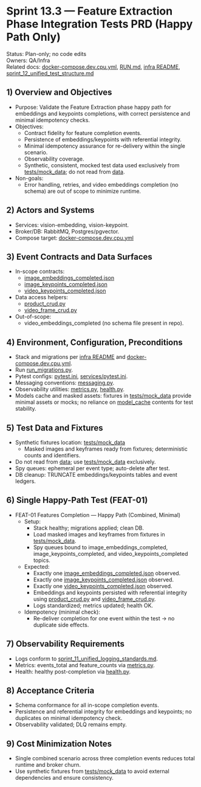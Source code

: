 # Sprint 13.3 — Feature Extraction Phase Integration Tests PRD (Happy Path Only)

Status: Plan-only; no code edits  
Owners: QA/Infra  
Related docs: [docker-compose.dev.cpu.yml](../../infra/pvm/docker-compose.dev.cpu.yml), [RUN.md](../../RUN.md), [infra README](../../infra/pvm/README.md), [sprint_12_unified_test_structure.md](./sprint_12_unified_test_structure.md)

## 1) Overview and Objectives
- Purpose: Validate the Feature Extraction phase happy path for embeddings and keypoints completions, with correct persistence and minimal idempotency checks.
- Objectives:
  - Contract fidelity for feature completion events.
  - Persistence of embeddings/keypoints with referential integrity.
  - Minimal idempotency assurance for re-delivery within the single scenario.
  - Observability coverage.
  - Synthetic, consistent, mocked test data used exclusively from [tests/mock_data](../../tests/mock_data); do not read from [data](../../data/).
- Non-goals:
  - Error handling, retries, and video embeddings completion (no schema) are out of scope to minimize runtime.

## 2) Actors and Systems
- Services: vision-embedding, vision-keypoint.
- Broker/DB: RabbitMQ, Postgres/pgvector.
- Compose target: [docker-compose.dev.cpu.yml](../../infra/pvm/docker-compose.dev.cpu.yml)

## 3) Event Contracts and Data Surfaces
- In-scope contracts:
  - [image_embeddings_completed.json](../../libs/contracts/contracts/schemas/image_embeddings_completed.json)
  - [image_keypoints_completed.json](../../libs/contracts/contracts/schemas/image_keypoints_completed.json)
  - [video_keypoints_completed.json](../../libs/contracts/contracts/schemas/video_keypoints_completed.json)
- Data access helpers:
  - [product_crud.py](../../libs/common-py/common_py/crud/product_crud.py)
  - [video_frame_crud.py](../../libs/common-py/common_py/crud/video_frame_crud.py)
- Out-of-scope:
  - video_embeddings_completed (no schema file present in repo).

## 4) Environment, Configuration, Preconditions
- Stack and migrations per [infra README](../../infra/pvm/README.md) and [docker-compose.dev.cpu.yml](../../infra/pvm/docker-compose.dev.cpu.yml).
- Run [run_migrations.py](../../scripts/run_migrations.py).
- Pytest configs: [pytest.ini](../../pytest.ini), [services/pytest.ini](../../services/pytest.ini).
- Messaging conventions: [messaging.py](../../libs/common-py/common_py/messaging.py).
- Observability utilities: [metrics.py](../../libs/common-py/common_py/metrics.py), [health.py](../../libs/common-py/common_py/health.py).
- Models cache and masked assets: fixtures in [tests/mock_data](../../tests/mock_data) provide minimal assets or mocks; no reliance on [model_cache](../../model_cache/) contents for test stability.

## 5) Test Data and Fixtures
- Synthetic fixtures location: [tests/mock_data](../../tests/mock_data)
  - Masked images and keyframes ready from fixtures; deterministic counts and identifiers.
- Do not read from [data](../../data/); use [tests/mock_data](../../tests/mock_data) exclusively.
- Spy queues: ephemeral per event type; auto-delete after test.
- DB cleanup: TRUNCATE embeddings/keypoints tables and event ledgers.

## 6) Single Happy-Path Test (FEAT-01)
- FEAT-01 Features Completion — Happy Path (Combined, Minimal)
  - Setup:
    - Stack healthy; migrations applied; clean DB.
    - Load masked images and keyframes from fixtures in [tests/mock_data](../../tests/mock_data).
    - Spy queues bound to image_embeddings_completed, image_keypoints_completed, and video_keypoints_completed topics.
  - Expected:
    - Exactly one [image_embeddings_completed.json](../../libs/contracts/contracts/schemas/image_embeddings_completed.json) observed.
    - Exactly one [image_keypoints_completed.json](../../libs/contracts/contracts/schemas/image_keypoints_completed.json) observed.
    - Exactly one [video_keypoints_completed.json](../../libs/contracts/contracts/schemas/video_keypoints_completed.json) observed.
    - Embeddings and keypoints persisted with referential integrity using [product_crud.py](../../libs/common-py/common_py/crud/product_crud.py) and [video_frame_crud.py](../../libs/common-py/common_py/crud/video_frame_crud.py).
    - Logs standardized; metrics updated; health OK.
  - Idempotency (minimal check):
    - Re-deliver completion for one event within the test → no duplicate side effects.

## 7) Observability Requirements
- Logs conform to [sprint_11_unified_logging_standards.md](./sprint_11_unified_logging_standards.md).
- Metrics: events_total and feature_counts via [metrics.py](../../libs/common-py/common_py/metrics.py).
- Health: healthy post-completion via [health.py](../../libs/common-py/common_py/health.py).

## 8) Acceptance Criteria
- Schema conformance for all in-scope completion events.
- Persistence and referential integrity for embeddings and keypoints; no duplicates on minimal idempotency check.
- Observability validated; DLQ remains empty.

## 9) Cost Minimization Notes
- Single combined scenario across three completion events reduces total runtime and broker churn.
- Use synthetic fixtures from [tests/mock_data](../../tests/mock_data) to avoid external dependencies and ensure consistency.